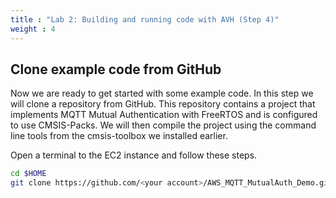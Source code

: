 ```yaml
---
title : "Lab 2: Building and running code with AVH (Step 4)"
weight : 4
---
```


## Clone example code from GitHub

Now we are ready to get started with some example code. In this step we will clone a repository from GitHub. This repository contains a project that implements MQTT Mutual Authentication with FreeRTOS and is configured to use CMSIS-Packs. We will then compile the project using the command line tools from the cmsis-toolbox we installed earlier.


Open a terminal to the EC2 instance and follow these steps.

```bash
cd $HOME
git clone https://github.com/<your account>/AWS_MQTT_MutualAuth_Demo.git
```
